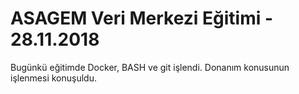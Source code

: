 # ASAGEM Veri Merkezi Eğitimi - 28.11.2018
Bugünkü eğitimde Docker, BASH ve git işlendi.
Donanım konusunun işlenmesi konuşuldu.
